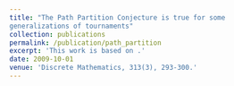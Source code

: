 ```yaml
---
title: "The Path Partition Conjecture is true for some
generalizations of tournaments"
collection: publications
permalink: /publication/path_partition
excerpt: 'This work is based on .'
date: 2009-10-01
venue: 'Discrete Mathematics, 313(3), 293-300.'
---
```





